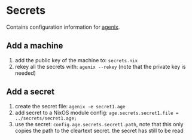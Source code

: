 # Secrets

Contains configuration information for [agenix](https://github.com/ryantm/agenix).

## Add a machine

1. add the public key of the machine to: `secrets.nix`
1. rekey all the secrets with: `agenix --rekey` (note that the private key is needed)

## Add a secret

1. create the secret file: `agenix -e secret1.age`
1. add secret to a NixOS module config: `age.secrets.secret1.file = ../secrets/secret1.age;`
1. use the secret: `config.age.secrets.secret1.path`, note that this only copies the path to the cleartext secret. the secret has still to be read
